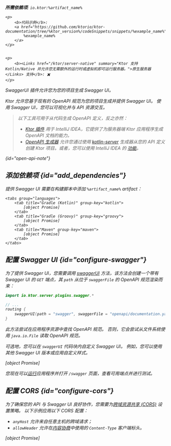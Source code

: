 [//]: # (title: Swagger UI)

<primary-label ref="server-plugin"/>

<var name="artifact_name" value="ktor-server-swagger"/>
<var name="package_name" value="io.ktor.server.plugins.swagger"/>
<var name="plugin_api_link" value="https://api.ktor.io/ktor-server/ktor-server-plugins/ktor-server-swagger/io.ktor.server.plugins.swagger/swagger-u-i.html"/>

<tldr>
<p>
<b>所需依赖项</b>: <code>io.ktor:%artifact_name%</code>
</p>
<var name="example_name" value="json-kotlinx-openapi"/>

    <p>
        <b>代码示例</b>:
        <a href="https://github.com/ktorio/ktor-documentation/tree/%ktor_version%/codeSnippets/snippets/%example_name%">
            %example_name%
        </a>
    </p>
    

    <p>
        <b><Links href="/ktor/server-native" summary="Ktor 支持 Kotlin/Native 并允许您无需额外的运行时或虚拟机即可运行服务器。">原生服务器</Links> 支持</b>: ✖️
    </p>
    
</tldr>

<link-summary>
SwaggerUI 插件允许您为您的项目生成 Swagger UI。
</link-summary>

Ktor 允许您基于现有的 OpenAPI 规范为您的项目生成并提供 Swagger UI。
使用 Swagger UI，您可以可视化并与 API 资源交互。

> 以下工具可用于从代码生成 OpenAPI 定义，反之亦然：
> - [Ktor 插件](https://www.jetbrains.com/help/idea/ktor.html#openapi) 用于 IntelliJ IDEA，它提供了为服务器端 Ktor 应用程序生成 OpenAPI 文档的能力。
> - [OpenAPI 生成器](https://github.com/OpenAPITools/openapi-generator) 允许您通过使用 [kotlin-server](https://github.com/OpenAPITools/openapi-generator/blob/master/docs/generators/kotlin-server.md) 生成器从您的 API 定义创建 Ktor 项目。或者，您可以使用 IntelliJ IDEA 的 [功能](https://www.jetbrains.com/help/idea/openapi.html#codegen)。
> 
{id="open-api-note"}

## 添加依赖项 {id="add_dependencies"}

提供 Swagger UI 需要在构建脚本中添加 `%artifact_name%` artifact：

    <tabs group="languages">
        <tab title="Gradle (Kotlin)" group-key="kotlin">
            [object Promise]
        </tab>
        <tab title="Gradle (Groovy)" group-key="groovy">
            [object Promise]
        </tab>
        <tab title="Maven" group-key="maven">
            [object Promise]
        </tab>
    </tabs>
    

## 配置 Swagger UI {id="configure-swagger"}

为了提供 Swagger UI，您需要调用 [swaggerUI](%plugin_api_link%) 方法，该方法会创建一个带有 Swagger UI 的 `GET` 端点，其 `path` 从位于 `swaggerFile` 的 OpenAPI 规范渲染而来：

```kotlin
import io.ktor.server.plugins.swagger.*

// ...
routing {
    swaggerUI(path = "swagger", swaggerFile = "openapi/documentation.yaml")
}
```

此方法尝试在应用程序资源中查找 OpenAPI 规范。
否则，它会尝试从文件系统使用 `java.io.File` 读取 OpenAPI 规范。

可选地，您可以在 `swaggerUI` 代码块内自定义 Swagger UI。
例如，您可以使用其他 Swagger UI 版本或应用自定义样式。

[object Promise]

您现在可以[运行](server-run.md)应用程序并打开 `/swagger` 页面，查看可用端点并进行测试。

## 配置 CORS {id="configure-cors"}

为了确保您的 API 与 Swagger UI 良好协作，您需要为[跨域资源共享 (CORS)](server-cors.md) 设置策略。
以下示例应用以下 CORS 配置：
- `anyHost` 允许来自任意主机的跨域请求；
- `allowHeader` 允许在[内容协商](server-serialization.md)中使用的 `Content-Type` 客户端标头。

[object Promise]